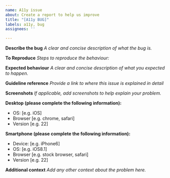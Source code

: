```yaml
---
name: A11y issue
about: Create a report to help us improve
title: "[A11y BUG]"
labels: a11y, bug
assignees: ''

---
```


**Describe the bug**
_A clear and concise description of what the bug is._

**To Reproduce**
_Steps to reproduce the behaviour:_

**Expected behaviour**
_A clear and concise description of what you expected to happen._

**Guideline reference**
_Provide a link to where this issue is explained in detail_


**Screenshots**
_If applicable, add screenshots to help explain your problem._

**Desktop (please complete the following information):**
 - OS: [e.g. iOS]
 - Browser [e.g. chrome, safari]
 - Version [e.g. 22]

**Smartphone (please complete the following information):**
 - Device: [e.g. iPhone6]
 - OS: [e.g. iOS8.1]
 - Browser [e.g. stock browser, safari]
 - Version [e.g. 22]

**Additional context**
_Add any other context about the problem here._
